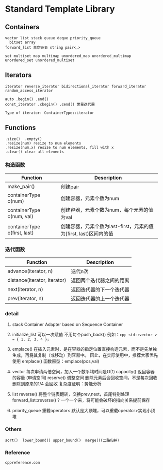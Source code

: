 # Standard Template Library

## Containers

    vector list stack queue deque priority_queue 
      bitset array
    forward_list 单向链表 string pair<,>
    
    set multiset map multimap unordered_map unordered_multimap unordered_set unordered_multiset

## Iterators

    iterator reverse_iterator bidirectional_iterator forward_iterator random_access_iterator

    auto .begin() .end()
    const_iterator .cbegin() .cend() 常量迭代器

    Type of iterator: ContainerType::iterator

## Functions

    .size()  .empty()
    .resize(num) resize to num elements
    .resize(num,x) resize to num elements, fill with x
    .clear() clear all elements

### 构造函数

| Function | Description |
| --- | --- |
|make_pair() |创建pair|
|containerType c(num) |创建容器，元素个数为num|
|containerType c(num, val) |创建容器，元素个数为num，每个元素的值为val|
|containerType c(first, last) |创建容器，元素个数为last-first，元素的值为[first, last)区间内的值|

### 迭代函数

| Function | Description |
| --- | --- |
|advance(iterator, n)| 迭代n次|
|distance(iterator, iterator) |返回两个迭代器之间的距离|
|next(iterator, n) |返回迭代器的下一个迭代器|
|prev(iterator, n) |返回迭代器的上一个迭代器|

### detail

1. stack
   Container Adapter based on Sequence Container

2. initialize_list
   可以一次赋值 不用每个push_back() 例如：`cpp std::vector v = { 1, 2, 3, 4 };`

3. emplace()
   在插入元素时，是在容器的指定位置直接构造元素，而不是先单独生成，再将其复制（或移动）到容器中。
   因此，在实际使用中，推荐大家优先使用 emplace() 函数原型：emplace(pos,val)

4. vector
    每次申请两倍空间，加入一个数平均时间是O(1)
    capacity() 返回容器的容量 (申请空间)
    reserve() 调整空间
    删除元素后会回收空间，不是每次回收 删除到原来的1/4 会回收 复杂度证明：势能分析

5. list
    reverse() 将整个链表翻转，交换prev,next，首尾特别处理
    forward_list::reverse() ? 一个一个来，将可能会破坏的指向关系提前保存

6. priority_queue
    重载operator<
    默认是大顶堆，可以重载operator>实现小顶堆

### Others

    sort()  lower_bound() upper_bound()  merge()(二路归并)

### Reference

    cppreference.com
